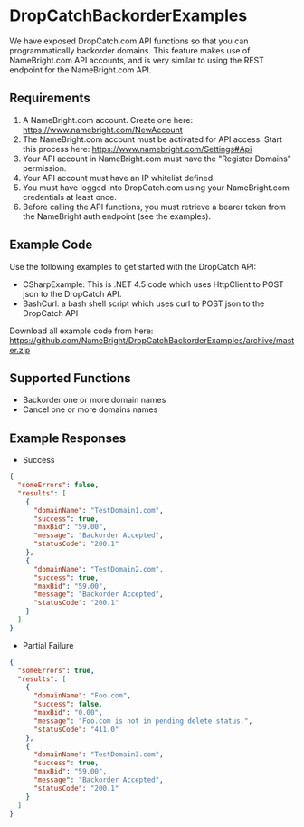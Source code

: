 DropCatchBackorderExamples
==========================

We have exposed DropCatch.com API functions so that you can programmatically backorder domains. This feature makes use of NameBright.com API accounts, and is very similar to using the REST endpoint for the NameBright.com API.

Requirements
------------
1. A NameBright.com account. Create one here: https://www.namebright.com/NewAccount
2. The NameBright.com account must be activated for API access. Start this process here: https://www.namebright.com/Settings#Api
3. Your API account in NameBright.com must have the "Register Domains" permission.
4. Your API account must have an IP whitelist defined.
5. You must have logged into DropCatch.com using your NameBright.com credentials at least once.
6. Before calling the API functions, you must retrieve a bearer token from the NameBright auth endpoint (see the examples).

Example Code
------------
Use the following examples to get started with the DropCatch API:
- CSharpExample: This is .NET 4.5 code which uses HttpClient to POST json to the DropCatch API. 
- BashCurl: a bash shell script which uses curl to POST json to the DropCatch API

Download all example code from here: https://github.com/NameBright/DropCatchBackorderExamples/archive/master.zip

Supported Functions
-------------------
- Backorder one or more domain names
- Cancel one or more domains names

Example Responses
-----------------

- Success
```json
{
  "someErrors": false,
  "results": [
    {
      "domainName": "TestDomain1.com",
      "success": true,
      "maxBid": "59.00",
      "message": "Backorder Accepted",
      "statusCode": "200.1"
    },
    {
      "domainName": "TestDomain2.com",
      "success": true,
      "maxBid": "59.00",
      "message": "Backorder Accepted",
      "statusCode": "200.1"
    }
  ]
}
```

- Partial Failure
```json
{
  "someErrors": true,
  "results": [
    {
      "domainName": "Foo.com",
      "success": false,
      "maxBid": "0.00",
      "message": "Foo.com is not in pending delete status.",
      "statusCode": "411.0"
    },
    {
      "domainName": "TestDomain3.com",
      "success": true,
      "maxBid": "59.00",
      "message": "Backorder Accepted",
      "statusCode": "200.1"
    }
  ]
}
```


